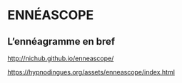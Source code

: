 # ENNÉASCOPE

## L’ennéagramme en bref

<http://nichub.github.io/enneascope/>

<https://hypnodingues.org/assets/enneascope/index.html>
